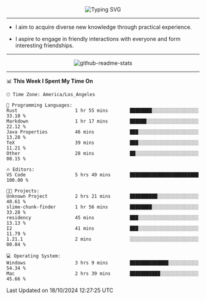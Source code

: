 <p align="center">
  <img src="https://readme-typing-svg.demolab.com?font=Fira+Code&weight=500&size=32&duration=2500&pause=1600&center=true&vCenter=true&random=false&width=1024&height=64&lines=Hi+there+%F0%9F%91%8B;I'm+delighted+you+could+make+it+here+%F0%9F%8E%89;I'm+Harry%2C+a+college+student+still+finding+my+way" alt="Typing SVG" />
</p>


---


- I aim to acquire diverse new knowledge through practical experience.

- I aspire to engage in friendly interactions with everyone and form interesting friendships.


---


<p align="center">
  <img src="https://github-readme-stats.vercel.app/api?username=Harry-Jing&show_icons=true" alt="github-readme-stats"/>
</p>


---

<!--START_SECTION:waka-->
📊 **This Week I Spent My Time On** 

```text
🕑︎ Time Zone: America/Los_Angeles

💬 Programming Languages: 
Rust                     1 hr 55 mins        ████████░░░░░░░░░░░░░░░░░   33.10 % 
Markdown                 1 hr 17 mins        ██████░░░░░░░░░░░░░░░░░░░   22.12 % 
Java Properties          46 mins             ███░░░░░░░░░░░░░░░░░░░░░░   13.28 % 
TeX                      39 mins             ███░░░░░░░░░░░░░░░░░░░░░░   11.21 % 
Other                    28 mins             ██░░░░░░░░░░░░░░░░░░░░░░░   08.15 % 

🔥 Editors: 
VS Code                  5 hrs 49 mins       █████████████████████████   100.00 % 

🐱‍💻 Projects: 
Unknown Project          2 hrs 21 mins       ██████████░░░░░░░░░░░░░░░   40.61 % 
slime-chunk-finder       1 hr 56 mins        ████████░░░░░░░░░░░░░░░░░   33.28 % 
residency                45 mins             ███░░░░░░░░░░░░░░░░░░░░░░   13.13 % 
I2                       41 mins             ███░░░░░░░░░░░░░░░░░░░░░░   11.79 % 
1.21.1                   2 mins              ░░░░░░░░░░░░░░░░░░░░░░░░░   00.84 % 

💻 Operating System: 
Windows                  3 hrs 9 mins        ██████████████░░░░░░░░░░░   54.34 % 
Mac                      2 hrs 39 mins       ███████████░░░░░░░░░░░░░░   45.66 % 
```


 Last Updated on 18/10/2024 12:27:25 UTC
<!--END_SECTION:waka-->
